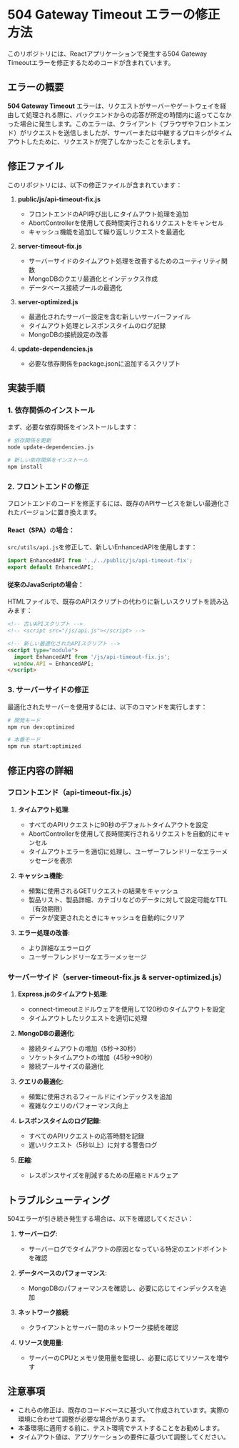 # 504 Gateway Timeout エラーの修正方法

このリポジトリには、Reactアプリケーションで発生する504 Gateway Timeoutエラーを修正するためのコードが含まれています。

## エラーの概要

**504 Gateway Timeout** エラーは、リクエストがサーバーやゲートウェイを経由して処理される際に、バックエンドからの応答が所定の時間内に返ってこなかった場合に発生します。このエラーは、クライアント（ブラウザやフロントエンド）がリクエストを送信しましたが、サーバーまたは中継するプロキシがタイムアウトしたために、リクエストが完了しなかったことを示します。

## 修正ファイル

このリポジトリには、以下の修正ファイルが含まれています：

1. **public/js/api-timeout-fix.js**
   - フロントエンドのAPI呼び出しにタイムアウト処理を追加
   - AbortControllerを使用して長時間実行されるリクエストをキャンセル
   - キャッシュ機能を追加して繰り返しリクエストを最適化

2. **server-timeout-fix.js**
   - サーバーサイドのタイムアウト処理を改善するためのユーティリティ関数
   - MongoDBのクエリ最適化とインデックス作成
   - データベース接続プールの最適化

3. **server-optimized.js**
   - 最適化されたサーバー設定を含む新しいサーバーファイル
   - タイムアウト処理とレスポンスタイムのログ記録
   - MongoDBの接続設定の改善

4. **update-dependencies.js**
   - 必要な依存関係をpackage.jsonに追加するスクリプト

## 実装手順

### 1. 依存関係のインストール

まず、必要な依存関係をインストールします：

```bash
# 依存関係を更新
node update-dependencies.js

# 新しい依存関係をインストール
npm install
```

### 2. フロントエンドの修正

フロントエンドのコードを修正するには、既存のAPIサービスを新しい最適化されたバージョンに置き換えます。

#### React（SPA）の場合：

`src/utils/api.js`を修正して、新しいEnhancedAPIを使用します：

```javascript
import EnhancedAPI from '../../public/js/api-timeout-fix';
export default EnhancedAPI;
```

#### 従来のJavaScriptの場合：

HTMLファイルで、既存のAPIスクリプトの代わりに新しいスクリプトを読み込みます：

```html
<!-- 古いAPIスクリプト -->
<!-- <script src="/js/api.js"></script> -->

<!-- 新しい最適化されたAPIスクリプト -->
<script type="module">
  import EnhancedAPI from '/js/api-timeout-fix.js';
  window.API = EnhancedAPI;
</script>
```

### 3. サーバーサイドの修正

最適化されたサーバーを使用するには、以下のコマンドを実行します：

```bash
# 開発モード
npm run dev:optimized

# 本番モード
npm run start:optimized
```

## 修正内容の詳細

### フロントエンド（api-timeout-fix.js）

1. **タイムアウト処理**:
   - すべてのAPIリクエストに90秒のデフォルトタイムアウトを設定
   - AbortControllerを使用して長時間実行されるリクエストを自動的にキャンセル
   - タイムアウトエラーを適切に処理し、ユーザーフレンドリーなエラーメッセージを表示

2. **キャッシュ機能**:
   - 頻繁に使用されるGETリクエストの結果をキャッシュ
   - 製品リスト、製品詳細、カテゴリなどのデータに対して設定可能なTTL（有効期限）
   - データが変更されたときにキャッシュを自動的にクリア

3. **エラー処理の改善**:
   - より詳細なエラーログ
   - ユーザーフレンドリーなエラーメッセージ

### サーバーサイド（server-timeout-fix.js & server-optimized.js）

1. **Express.jsのタイムアウト処理**:
   - connect-timeoutミドルウェアを使用して120秒のタイムアウトを設定
   - タイムアウトしたリクエストを適切に処理

2. **MongoDBの最適化**:
   - 接続タイムアウトの増加（5秒→30秒）
   - ソケットタイムアウトの増加（45秒→90秒）
   - 接続プールサイズの最適化

3. **クエリの最適化**:
   - 頻繁に使用されるフィールドにインデックスを追加
   - 複雑なクエリのパフォーマンス向上

4. **レスポンスタイムのログ記録**:
   - すべてのAPIリクエストの応答時間を記録
   - 遅いリクエスト（5秒以上）に対する警告ログ

5. **圧縮**:
   - レスポンスサイズを削減するための圧縮ミドルウェア

## トラブルシューティング

504エラーが引き続き発生する場合は、以下を確認してください：

1. **サーバーログ**:
   - サーバーログでタイムアウトの原因となっている特定のエンドポイントを確認

2. **データベースのパフォーマンス**:
   - MongoDBのパフォーマンスを確認し、必要に応じてインデックスを追加

3. **ネットワーク接続**:
   - クライアントとサーバー間のネットワーク接続を確認

4. **リソース使用量**:
   - サーバーのCPUとメモリ使用量を監視し、必要に応じてリソースを増やす

## 注意事項

- これらの修正は、既存のコードベースに基づいて作成されています。実際の環境に合わせて調整が必要な場合があります。
- 本番環境に適用する前に、テスト環境でテストすることをお勧めします。
- タイムアウト値は、アプリケーションの要件に基づいて調整してください。
